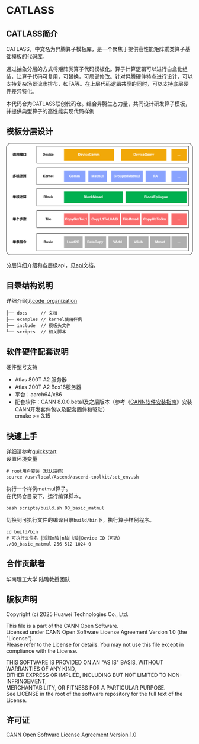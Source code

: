 # CATLASS
## CATLASS简介
CATLASS，中文名为昇腾算子模板库，是一个聚焦于提供高性能矩阵乘类算子基础模板的代码库。  

通过抽象分层的方式将矩阵类算子代码模板化。算子计算逻辑可以进行白盒化组装，让算子代码可复用，可替换，可局部修改。针对昇腾硬件特点进行设计，可以支持复杂场景流水排布，如FA等。在上层代码逻辑共享的同时，可以支持底层硬件差异特化。 

本代码仓为CATLASS联创代码仓。结合昇腾生态力量，共同设计研发算子模板，并提供典型算子的高性能实现代码样例

## 模板分层设计

![image](docs/images/api_level.png) 

分层详细介绍和各层级api，见[api](docs/api.md)文档。

## 目录结构说明
详细介绍见[code_organization](docs/code_organization.md)
``` 
├── docs     // 文档
├── examples // kernel使用样例
├── include  // 模板头文件
└── scripts  // 相关脚本
```
## 软件硬件配套说明
硬件型号支持  
  - Atlas 800T A2 服务器
  - Atlas 200T A2 Box16服务器
- 平台：aarch64/x86
- 配套软件：CANN 8.0.0.beta1及之后版本（参考《[CANN软件安装指南](https://www.hiascend.com/document/detail/zh/CANNCommunityEdition/800alpha002/softwareinst/instg/instg_0001.html?Mode=PmIns&OS=Ubuntu&Software=cannToolKit)》安装CANN开发套件包以及配套固件和驱动）  
cmake >= 3.15
## 快速上手
详细请参考[quickstart](docs/quickstart.md)  
设置环境变量  
```
# root用户安装（默认路径）
source /usr/local/Ascend/ascend-toolkit/set_env.sh
```
执行一个样例matmul算子。  
在代码仓目录下，运行编译脚本。
```
bash scripts/build.sh 00_basic_matmul
```
切换到可执行文件的编译目录`build/bin`下，执行算子样例程序。
```
cd build/bin
# 可执行文件名 |矩阵m轴|n轴|k轴|Device ID（可选）
./00_basic_matmul 256 512 1024 0
```

## 合作贡献者
华南理工大学 陆璐教授团队

## 版权声明
Copyright (c) 2025 Huawei Technologies Co., Ltd. 

This file is a part of the CANN Open Software.  
Licensed under CANN Open Software License Agreement Version 1.0 (the "License").  
Please refer to the License for details. You may not use this file except in compliance with the License.  

THIS SOFTWARE IS PROVIDED ON AN "AS IS" BASIS, WITHOUT WARRANTIES OF ANY KIND,   
EITHER EXPRESS OR IMPLIED,
INCLUDING BUT NOT LIMITED TO NON-INFRINGEMENT,     
MERCHANTABILITY, OR FITNESS FOR A PARTICULAR   PURPOSE.  
See LICENSE in the root of the software repository for the full text of the License.

## 许可证
[CANN Open Software License Agreement Version 1.0](LICENSE)

